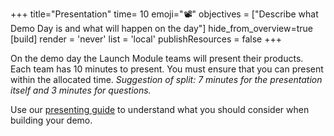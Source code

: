 +++
title="Presentation"
time= 10
emoji="📽️"
objectives = ["Describe what Demo Day is and what will happen on the day"]
hide_from_overview=true
[build]
  render = 'never'
  list = 'local'
  publishResources = false
+++

On the demo day the Launch Module teams will present their products. Each team has 10 minutes to present. You must ensure that you can present within the allocated time.
_Suggestion of split: 7 minutes for the presentation itself and 3 minutes for questions._

Use our [presenting guide](https://cyf-curriculum.netlify.app/guides/presenting/) to understand what you should consider when building your demo.
